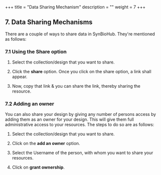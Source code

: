 +++ 
title = "Data Sharing Mechanism" 
description = "" 
weight = 7
+++




## 7. Data Sharing Mechanisms

There are a couple of ways to share data in SynBioHub. They're mentioned as follows:

### 7.1 Using the Share option

1. Select the collection/design that you want to share.

2. Click the **share** option. Once you click on the share option, a link shall appear.

3. Now, copy that link & you can share the link, thereby sharing the resource.

### 7.2 Adding an owner

You can also share your design by giving any number of persons access by adding them as an owner for your design. This will give them full administrative access to your resources.
The steps to do so are as follows:

1. Select the collection/design that you want to share.

2. Click on the **add an owner** option.

3. Select the Username of the person, with whom you want to share your resources.

4. Click on **grant ownership**.

